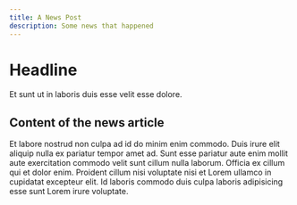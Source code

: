 ```yaml
---
title: A News Post
description: Some news that happened
---
```


# Headline

Et sunt ut in laboris duis esse velit esse dolore.

<!-- more -->

## Content of the news article

Et labore nostrud non culpa ad id do minim enim commodo. Duis irure elit aliquip nulla ex pariatur tempor amet ad. Sunt esse pariatur aute enim mollit aute exercitation commodo velit sunt cillum nulla laborum. Officia ex cillum qui et dolor enim. Proident cillum nisi voluptate nisi et Lorem ullamco in cupidatat excepteur elit. Id laboris commodo duis culpa laboris adipisicing esse sunt Lorem irure voluptate.
